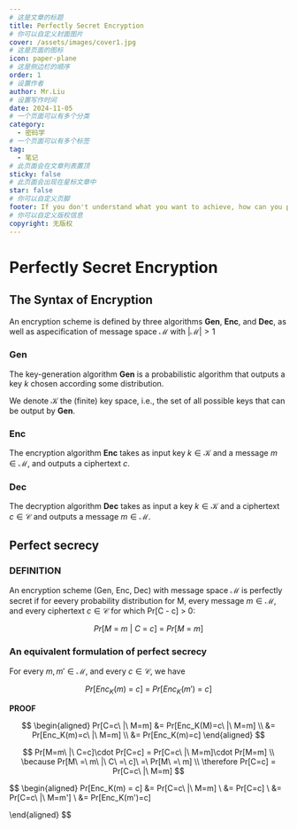 ```yaml
---
# 这是文章的标题
title: Perfectly Secret Encryption
# 你可以自定义封面图片
cover: /assets/images/cover1.jpg
# 这是页面的图标
icon: paper-plane
# 这是侧边栏的顺序
order: 1
# 设置作者
author: Mr.Liu
# 设置写作时间
date: 2024-11-05
# 一个页面可以有多个分类
category:
  - 密码学
# 一个页面可以有多个标签
tag:
  - 笔记
# 此页面会在文章列表置顶
sticky: false
# 此页面会出现在星标文章中
star: false
# 你可以自定义页脚
footer: If you don't understand what you want to achieve, how can you possibly know when (or if) you have achieved it?
# 你可以自定义版权信息
copyright: 无版权
---
```


# Perfectly Secret Encryption

## The Syntax of Encryption

An encryption scheme is defined by three algorithms **Gen**, **Enc**, and **Dec**, as well as aspecification of message space $\mathcal{M}$ with $|\mathcal{M}| > 1$

### **Gen**

The key-generation algorithm **Gen** is a probabilistic algorithm that outputs a key $k$ chosen according some distribution.

We denote $\mathcal{K}$ the (finite) key space, i.e., the set of all possible keys that can be output by **Gen**.

### **Enc**

The encryption algorithm **Enc** takes as input key $k \in \mathcal{K}$ and a message $m \in \mathcal{M}$, and outputs a ciphertext $c$.

### **Dec**

The decryption algorithm **Dec** takes as input a key $k \in \mathcal{K}$ and a ciphertext $c \in \mathcal{C}$ and outputs a message $m \in \mathcal{M}$.

## Perfect secrecy

### DEFINITION

An encryption scheme (Gen, Enc, Dec) with message space $\mathcal{M}$ is perfectly secret if for eevery probability distribution for M, every message $m \in \mathcal{M}$, and every ciphertext $c \in \mathcal{C}$ for which Pr[C - c] > 0:

$$
Pr[M\ =\ m\ |\ C\ =\ c]\ =\ Pr[M\ =\ m]
$$

### An equivalent formulation of perfect secrecy

For every $m, m' \in \mathcal{M}$, and every $c \in \mathcal{C}$, we have

$$
Pr[Enc_K(m)\ =\ c]\ =\ Pr[Enc_K(m')\ =\ c] 
$$

**PROOF**

$$
\begin{aligned}
Pr[C=c\ |\ M=m] &= Pr[Enc_K(M)=c\ |\ M=m] \\
&= Pr[Enc_K(m)=c\ |\ M=m] \\
&= Pr[Enc_K(m)=c]
\end{aligned}
$$

$$
Pr[M=m\ |\ C=c]\cdot Pr[C=c] = Pr[C=c\ |\ M=m]\cdot Pr[M=m] \\
\because Pr[M\ =\ m\ |\ C\ =\ c]\ =\ Pr[M\ =\ m] \\
\therefore Pr[C=c] = Pr[C=c\ |\ M=m]
$$

$$
\begin{aligned}
Pr[Enc_K(m) = c] &= Pr[C=c\ |\ M=m] \\
&= Pr[C=c] \\
&= Pr[C=c\ |\ M=m'] \\
&= Pr[Enc_K(m')=c]

\end{aligned}
$$

